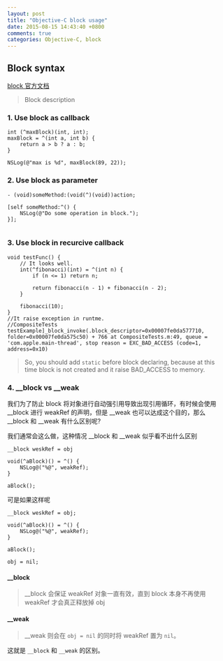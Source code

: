 ```yaml
---
layout: post
title: "Objective-C block usage"
date: 2015-08-15 14:43:40 +0800
comments: true
categories: Objective-C, block
---
```


## Block syntax

<a href="http://clang.llvm.org/docs/Block-ABI-Apple.html" target="_blank">block 官方文档</a>

> Block description

### 1. Use block as callback

```
int (^maxBlock)(int, int);
maxBlock = ^(int a, int b) {
	return a > b ? a : b;
}

NSLog(@"max is %d", maxBlock(89, 22));

```

### 2. Use block as parameter
```
- (void)someMethod:(void(^)(void))action;

[self someMethod:^() {
	NSLog(@"Do some operation in block.");
}];


```
### 3. Use block in recurcive callback

```
void testFunc() {
	// It looks well.
	int(^fibonacci)(int) = ^(int n) {
		if (n <= 1) return n;

		return fibonacci(n - 1) + fibonacci(n - 2);
	}

	fibonacci(10);
}
//It raise exception in runtme.
//CompositeTests testExample]_block_invoke(.block_descriptor=0x00007fe0da577710, folder=0x00007fe0da575c50) + 766 at CompositeTests.m:49, queue = 'com.apple.main-thread', stop reason = EXC_BAD_ACCESS (code=1, address=0x10)

```

> So, you should add `static` before block declaring, because at this time block is not created and it raise BAD_ACCESS to memory.

### 4. __block vs __weak

我们为了防止 block 将对象进行自动强引用导致出现引用循环，有时候会使用 __block 进行 weakRef 的声明，但是  __weak 也可以达成这个目的，那么 __block 和 __weak 有什么区别呢?

我们通常会这么做，这种情况 __block 和 __weak 似乎看不出什么区别
```
__block weskRef = obj

void(^aBlock)() = ^() {
	NSLog@("%@", weakRef);
}

aBlock();

```

可是如果这样呢
```
__block weskRef = obj;

void(^aBlock)() = ^() {
	NSLog@("%@", weakRef);
}

aBlock();

obj = nil;
```
#### __block

> __block 会保证 weakRef 对象一直有效，直到 block 本身不再使用 weakRef 才会真正释放掉 obj

#### __weak

> __weak 则会在 `obj = nil`  的同时将 weakRef 置为 `nil`。

这就是 `__block` 和 `__weak` 的区别。


